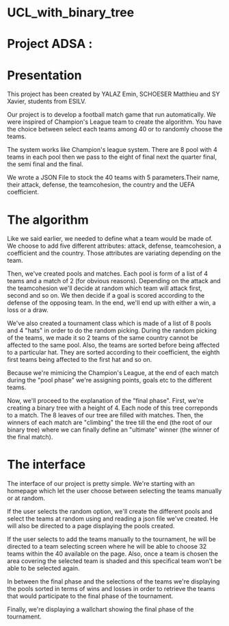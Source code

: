 # UCL_with_binary_tree

# Project ADSA : 

# Presentation

This project has been created by YALAZ Emin, SCHOESER Matthieu and SY Xavier, students from ESILV.


Our project is to develop a football match game that run automatically. We were inspired of
Champion's League team to create the algorithm. You have the choice between select each teams 
among 40 or to randomly choose the teams.

The system works like Champion's league system. There are 8 pool with 4 teams in each pool then
we pass to the eight of final next the quarter final, the semi final and the final.

We wrote a JSON File to stock the 40 teams with 5 parameters.Their name, their attack, defense,
the teamcohesion, the country and the UEFA coefficient.

# The algorithm

Like we said earlier, we needed to define what a team would be made of. We choose to add five 
different attributes: attack, defense, teamcohesion, a coefficient and the country. Those attributes
are variating depending on the team.

Then, we've created pools and matches. Each pool is form of a list of 4 teams and a match of 2 (for
obvious reasons). Depending on the attack and the teamcohesion we'll decide at random which team will
attack first, second and so on. We then decide if a goal is scored according to the defense of the 
opposing team. In the end, we'll end up with either a win, a loss or a draw.

We've also created a tournament class which is made of a list of 8 pools and 4 "hats" in order to do
the random picking. During the random picking of the teams, we made it so 2 teams of the same country
cannot be affected to the same pool. Also, the teams are sorted before being affected to a particular
hat. They are sorted according to their coefficient, the eighth first teams being affected to the 
first hat and so on.

Because we're mimicing the Champion's League, at the end of each match during the "pool phase" we're
assigning points, goals etc to the different teams.

Now, we'll proceed to the explanation of the "final phase". First, we're creating a binary tree with 
a height of 4. Each node of this tree correponds to a match. The 8 leaves of our tree are filled with 
matches. Then, the winners of each match are "climbing" the tree till the end (the root of our binary 
tree) where we can finally define an "ultimate" winner (the winner of the final match).

# The interface

The interface of our project is pretty simple. We're starting with an homepage which let the user 
choose between selecting the teams manually or at random.

If the user selects the random option, we'll create the different pools and select the teams at random
using and reading a json file we've created. He will also be directed to a page displaying the pools
created.

If the user selects to add the teams manually to the tournament, he will be directed to a team
selecting screen where he will be able to choose 32 teams within the 40 available on the page. Also,
once a team is chosen the area covering the selected team is shaded and this specifical team won't 
be able to be selected again.

In between the final phase and the selections of the teams we're displaying the pools sorted in terms
of wins and losses in order to retrieve the teams that would participate to the final phase of the
tournament.

Finally, we're displaying a wallchart showing the final phase of the tournament.
